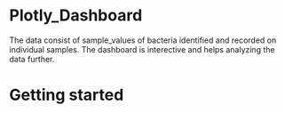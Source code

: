 # Plotly_Dashboard

The data consist of sample_values of bacteria identified and recorded on individual samples. The dashboard is interective and helps analyzing the data further.

# Getting started
